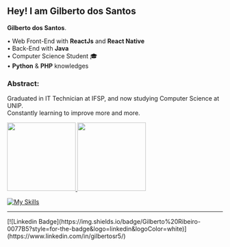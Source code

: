 ## Hey! I am Gilberto dos Santos

**Gilberto dos Santos**.

• Web Front-End with **ReactJs** and **React Native** <br/>
• Back-End with **Java** <br/> 
• Computer Science Student 🎓 <br/> 
• **Python** & **PHP** knowledges<br/>

### Abstract:
Graduated in IT Technician at IFSP, and now studying Computer Science at UNIP. <br/>
Constantly learning to improve more and more.

<div>
  <a href="https://github.com/Gilbertosr5">
  <img height="160em" src="https://github-readme-stats.vercel.app/api?username=Gilbertosr5&show_icons=true&theme=dark&include_all_commits=true&count_private=true"/>
  <img height="160em" src="https://github-readme-stats.vercel.app/api/top-langs/?username=Gilbertosr5&layout=compact&langs_count=7&theme=dark"/>
</div>
    <!--
<div style="display: inline_block; justify-items: center;"><br>
  <img align="center" alt="React" height="30" width="40" src="https://cdn.jsdelivr.net/gh/devicons/devicon/icons/react/react-original.svg" />
  <img align="center" alt="Gil-Js" height="30" width="40" src="https://raw.githubusercontent.com/devicons/devicon/master/icons/javascript/javascript-plain.svg">
  <img align="center" alt="TypeScript" height="30" width="40" src="https://cdn.jsdelivr.net/gh/devicons/devicon/icons/typescript/typescript-original.svg" />
  <img align="center" alt="Gil-HTML" height="30" width="40" src="https://raw.githubusercontent.com/devicons/devicon/master/icons/html5/html5-original.svg">
  <img align="center" alt="Gil-CSS" height="30" width="40" src="https://raw.githubusercontent.com/devicons/devicon/master/icons/css3/css3-original.svg">
  <img align="center" alt="Gil-Python" height="30" width="40" src="https://raw.githubusercontent.com/devicons/devicon/master/icons/python/python-original.svg">
  <img align="center" alt="Gil-Git" height="30" width="40" src="https://github.com/devicons/devicon/blob/master/icons/git/git-original.svg">
  <img align="center" alt="Gil-NodeJs" height="30" width="40" src="https://github.com/devicons/devicon/blob/master/icons/nodejs/nodejs-original.svg">
  <img align="center" alt="Java" height="30" width="40" src="https://cdn.jsdelivr.net/gh/devicons/devicon/icons/java/java-original.svg" />
</div><br/>
-->

[![My Skills](https://skillicons.dev/icons?i=js,html,css,js,ts,apple,bootstrap,docker,figma,git,github,java,mysql,nodejs,npm,php,postman,py,react,redux,sass,sqlite,vscode,vite,yarn,androidstudio)](https://skillicons.dev)

<hr>
[![Linkedin Badge](https://img.shields.io/badge/Gilberto%20Ribeiro-0077B5?style=for-the-badge&logo=linkedin&logoColor=white)](https://www.linkedin.com/in/gilbertosr5/)
